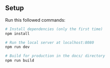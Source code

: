 ## Setup
Run this followed commands:

``` bash
# Install dependencies (only the first time)
npm install

# Run the local server at localhost:8080
npm run dev

# Build for production in the docs/ directory
npm run build
```
